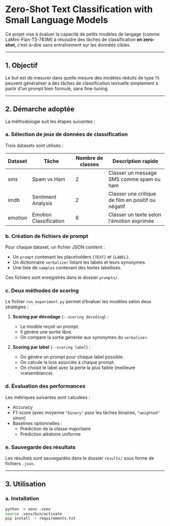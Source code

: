 # Zero-Shot Text Classification with Small Language Models

Ce projet vise à évaluer la capacité de petits modèles de langage (comme LaMini-Flan-T5-783M) à résoudre des tâches de classification **en zero-shot**, c’est-à-dire sans entraînement sur les données cibles.

---

## 1. Objectif

Le but est de mesurer dans quelle mesure des modèles réduits de type `T5` peuvent généraliser à des tâches de classification textuelle simplement à partir d'un prompt bien formulé, sans fine-tuning.

---

## 2. Démarche adoptée

La méthodologie suit les étapes suivantes :

### a. Sélection de jeux de données de classification

Trois datasets sont utilisés :

| Dataset   | Tâche                      | Nombre de classes | Description rapide                                   |
|-----------|----------------------------|--------------------|------------------------------------------------------|
| sms       | Spam vs Ham                | 2                  | Classer un message SMS comme spam ou ham             |
| imdb      | Sentiment Analysis         | 2                  | Classer une critique de film en positif ou négatif   |
| emotion   | Emotion Classification     | 6                  | Classer un texte selon l'émotion exprimée            |

### b. Création de fichiers de prompt

Pour chaque dataset, un fichier JSON contient :

- Un `prompt` contenant les placeholders `{TEXT}` et `{LABEL}`.
- Un dictionnaire `verbalizer` listant les labels et leurs synonymes.
- Une liste de `samples` contenant des textes labellisés.

Ces fichiers sont enregistrés dans le dossier `prompts/`.

### c. Deux méthodes de scoring

Le fichier `run_experiment.py` permet d’évaluer les modèles selon deux stratégies :

1. **Scoring par décodage** (`--scoring decoding`) :
   - Le modèle reçoit un prompt.
   - Il génère une sortie libre.
   - On compare la sortie générée aux synonymes du `verbalizer`.

2. **Scoring par label** (`--scoring label`) :
   - On génère un prompt pour chaque label possible.
   - On calcule la loss associée à chaque prompt.
   - On choisit le label avec la perte la plus faible (meilleure vraisemblance).

### d. Évaluation des performances

Les métriques suivantes sont calculées :

- Accuracy
- F1-score (avec moyenne `"binary"` pour les tâches binaires, `"weighted"` sinon)
- Baselines optionnelles :
  - Prédiction de la classe majoritaire
  - Prédiction aléatoire uniforme

### e. Sauvegarde des résultats

Les résultats sont sauvegardés dans le dossier `results/` sous forme de fichiers `.json`.

---

## 3. Utilisation

### a. Installation

```bash
python -m venv .venv
source .venv/bin/activate
pip install -r requirements.txt
